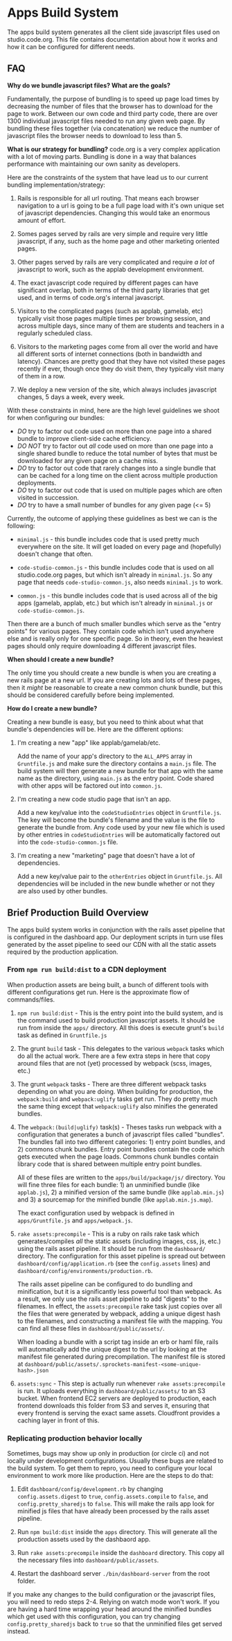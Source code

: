 # Apps Build System

The apps build system generates all the client side javascript files used on
studio.code.org. This file contains documentation about how it works and how it
can be configured for different needs.

## FAQ

**Why do we bundle javascript files? What are the goals?**

Fundamentally, the purpose of bundling is to speed up page load times by
decreasing the number of files that the browser has to download for the page to
work. Between our own code and third party code, there are over 1300 individual
javascript files needed to run any given web page. By bundling these files
together (via concatenation) we reduce the number of javascript files the
browser needs to download to less than 5.

**What is our strategy for bundling?**
code.org is a very complex application with a lot of moving parts. Bundling is
done in a way that balances performance with maintaining our own sanity as
developers.

Here are the constraints of the system that have lead us to our current bundling
implementation/strategy:

1. Rails is responsible for all url routing. That means each browser navigation
   to a url is going to be a full page load with it's own unique set of
   javascript dependencies. Changing this would take an enormous amount of
   effort.

2. Somes pages served by rails are very simple and require very little
   javascript, if any, such as the home page and other marketing oriented pages.

3. Other pages served by rails are very complicated and require _a lot_ of
   javascript to work, such as the applab development environment.

4. The exact javascript code required by different pages can have significant
   overlap, both in terms of the third party libraries that get used, and in
   terms of code.org's internal javascript.

5. Visitors to the complicated pages (such as applab, gamelab, etc) typically
   visit those pages multiple times per browsing session, and across multiple
   days, since many of them are students and teachers in a regularly scheduled
   class.

6. Visitors to the marketing pages come from all over the world and have all
   different sorts of internet connections (both in bandwidth and
   latency). Chances are pretty good that they have not visited these pages
   recently if ever, though once they do visit them, they typically visit many
   of them in a row.

7. We deploy a new version of the site, which always includes javascript
   changes, 5 days a week, every week.

With these constraints in mind, here are the high level guidelines we shoot for
when configuring our bundles:

- _DO_ try to factor out code used on more than one page into a shared bundle to
  improve client-side cache efficiency.
- _DO NOT_ try to factor out _all_ code used on more than one page into a single
  shared bundle to reduce the total number of bytes that must be downloaded for
  any given page on a cache miss.
- _DO_ try to factor out code that rarely changes into a single bundle that can
  be cached for a long time on the client across multiple production
  deployments.
- _DO_ try to factor out code that is used on multiple pages which are often
  visited in succession.
- _DO_ try to have a small number of bundles for any given page (<= 5)

Currently, the outcome of applying these guidelines as best we can is the
following:

- `minimal.js` - this bundle includes code that is used pretty much everywhere
  on the site. It will get loaded on every page and (hopefully) doesn't change
  that often.

- `code-studio-common.js` - this bundle includes code that is used on all
  studio.code.org pages, but which isn't already in `minimal.js`. So any page
  that needs `code-studio-common.js`, also needs `minimal.js` to work.

- `common.js` - this bundle includes code that is used across all of the big
  apps (gamelab, applab, etc.) but which isn't already in `minimal.js` or
  `code-studio-common.js`.

Then there are a bunch of much smaller bundles which serve as the "entry points"
for various pages. They contain code which isn't used anywhere else and is
really only for one specific page. So in theory, even the heaviest pages should
only require downloading 4 different javascript files.

**When should I create a new bundle?**

The only time you should create a new bundle is when you are creating a new
rails page at a new url. If you are creating lots and lots of these pages, then
it _might_ be reasonable to create a new common chunk bundle, but this should be
considered carefully before being implemented.

**How do I create a new bundle?**

Creating a new bundle is easy, but you need to think about what that bundle's
dependencies will be. Here are the different options:

1. I'm creating a new "app" like applab/gamelab/etc.

   Add the name of your app's directory to the `ALL_APPS` array in
   `Gruntfile.js` and make sure the directory contains a `main.js` file. The build
   system will then generate a new bundle for that app with the same name as the
   directory, using `main.js` as the entry point. Code shared with other apps will
   be factored out into `common.js`.

2. I'm creating a new code studio page that isn't an app.

   Add a new key/value into the `codeStudioEntries` object in `Gruntfile.js`. The
   key will become the bundle's filename and the value is the file to generate the
   bundle from. Any code used by your new file which is used by other entries in
   `codeStudioEntries` will be automatically factored out into the
   `code-studio-common.js` file.

3. I'm creating a new "marketing" page that doesn't have a lot of dependencies.

   Add a new key/value pair to the `otherEntries` object in `Gruntfile.js`. All
   dependencies will be included in the new bundle whether or not they are also
   used by other bundles.

## Brief Production Build Overview

The apps build system works in conjunction with the rails asset pipeline that is
configured in the dashboard app. Our deployment scripts in turn use files
generated by the asset pipeline to seed our CDN with all the static assets
required by the production application.

### From `npm run build:dist` to a CDN deployment

When production assets are being built, a bunch of different tools with
different configurations get run. Here is the approximate flow of commands/files.

1. `npm run build:dist` - This is the entry point into the build system, and is
   the command used to build production javascript assets. It should be run from
   inside the `apps/` directory. All this does is execute grunt's `build` task as
   defined in `Gruntfile.js`

2. The grunt `build` task - This delegates to the various `webpack` tasks which
   do all the actual work. There are a few extra steps in here that copy around
   files that are not (yet) processed by webpack (scss, images, etc.)

3. The grunt `webpack` tasks - There are three different webpack tasks depending
   on what you are doing. When building for production, the `webpack:build` and
   `webpack:uglify` tasks get run. They do pretty much the same thing except
   that `webpack:uglify` also minifies the generated bundles.

4. The `webpack:(build|uglify)` task(s) - Theses tasks run webpack with a
   configuration that generates a bunch of javascript files called
   "bundles". The bundles fall into two different categories: 1) entry point bundles,
   and 2) commons chunk bundles. Entry point bundles contain the code which
   gets executed when the page loads. Commons chunk bundles contain library code
   that is shared between multiple entry point bundles.

   All of these files are written to the `apps/build/package/js/` directory. You
   will fine three files for each bundle: 1) an unminified bundle (like
   `applab.js`), 2) a minified version of the same bundle (like `applab.min.js`)
   and 3) a sourcemap for the minified bundle (like `applab.min.js.map`).

   The exact configuration used by webpack is defined in `apps/Gruntfile.js` and
   `apps/webpack.js`.

5. `rake assets:precompile` - This is a ruby on rails rake task which
   generates/compiles *all* the static assets (including images, css, js, etc.)
   using the rails asset pipeline. It should be run from the `dashboard/`
   directory. The configuration for this asset pipeline is spread out between
   `dashboard/config/application.rb` (see the `config.assets` lines) and
   `dashboard/config/environments/production.rb`.

   The rails asset pipeline can be configured to do bundling and minification,
   but it is a significantly less powerful tool than webpack. As a result, we
   only use the rails asset pipeline to add "digests" to the filenames. In
   effect, the `assets:precompile` rake task just copies over all the files that
   were generated by webpack, adding a unique digest hash to the
   filenames, and constructing a manifest file with the mapping. You can find
   all these files in `dashboard/public/assets/`.

   When loading a bundle with a script tag inside an erb or haml
   file, rails will automatically add the unique digest to the url by looking at
   the manifest file generated during precompilation. The manifest file is
   stored at
   `dashboard/public/assets/.sprockets-manifest-<some-unique-hash>.json`

6. `assets:sync` - This step is actually run whenever `rake assets:precompile`
   is run. It uploads everything in `dashboard/public/assets/` to an S3
   bucket. When frontend EC2 servers are deployed to production, each frontend
   downloads this folder from S3 and serves it, ensuring that every frontend is
   serving the exact same assets. Cloudfront provides a caching layer in front
   of this.

### Replicating production behavior locally

Sometimes, bugs may show up only in production (or circle ci) and not locally
under development configurations. Usually these bugs are related to the build
system. To get them to repro, you need to configure your local environment to
work more like production. Here are the steps to do that:

1. Edit `dashboard/config/development.rb` by changing `config.assets.digest` to
   `true`, `config.assets.compile` to `false`, and `config.pretty_sharedjs` to
   `false`. This will make the rails app look for minified js files that have
   already been processed by the rails asset pipeline.

2. Run `npm build:dist` inside the `apps` directory. This will generate all the
   production assets used by the dashbaord app.

3. Run `rake assets:precompile` inside the `dashboard` directory. This copy all
   the necessary files into `dashboard/public/assets`.

4. Restart the dashboard server `./bin/dashboard-server` from the root folder.

If you make any changes to the build configuration or the javascript files, you
will need to redo steps 2-4. Relying on watch mode won't work. If you are having
a hard time wrapping your head around the minified bundles which get used with
this configuration, you can try changing `config.pretty_sharedjs` back to `true`
so that the unminified files get served instead.
